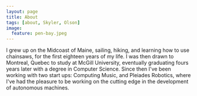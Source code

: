 ```yaml
---
layout: page
title: About
tags: [about, Skyler, Olson]
image:
  feature: pen-bay.jpeg
---
```


I grew up on the Midcoast of Maine, sailing, hiking, and learning how to use chainsaws, for the first eighteen years of my life. I was then drawn to Montreal, Quebec to study at McGill University, eventually graduating fours years later with a degree in Computer Science. Since then I've been working with two start ups: Computing Music, and Pleiades Robotics, where I've had the pleasure to be working on the cutting edge in the development of autonomous machines.
